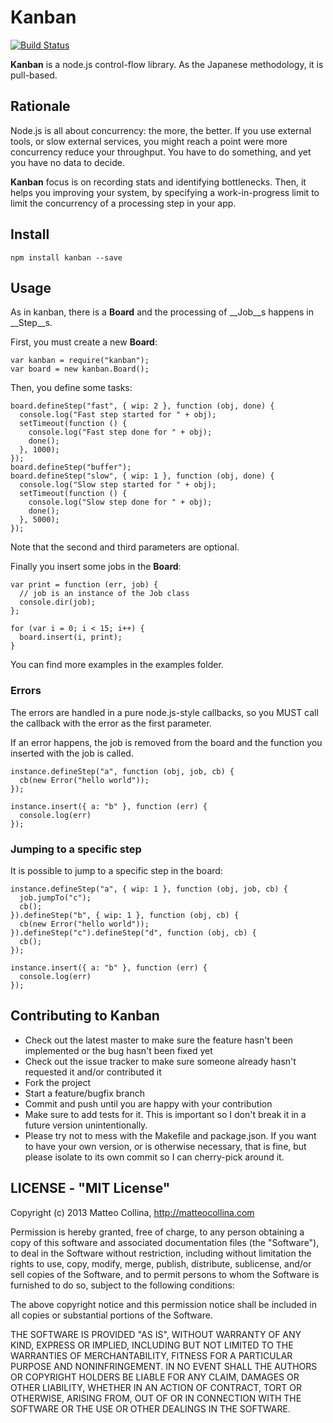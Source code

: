 Kanban
===========

[![Build
Status](https://travis-ci.org/mcollina/kanban.png)](https://travis-ci.org/mcollina/kanban)

__Kanban__ is a node.js control-flow library.
As the Japanese methodology, it is pull-based. 

## Rationale

Node.js is all about concurrency: the more, the better.
If you use external tools, or slow external services,
you might reach a point were more concurrency reduce
your throughput.
You have to do something, and yet you have no data
to decide.

__Kanban__ focus is on recording stats and identifying bottlenecks.
Then, it helps you improving your system, by specifying 
a work-in-progress limit to limit the concurrency
of a processing step in your app.

## Install

```
npm install kanban --save
```

## Usage

As in kanban, there is a __Board__ and the processing of __Job__s
happens in __Step__s.

First, you must create a new __Board__:

```
var kanban = require("kanban");
var board = new kanban.Board();
```

Then, you define some tasks:

```
board.defineStep("fast", { wip: 2 }, function (obj, done) {
  console.log("Fast step started for " + obj);
  setTimeout(function () {
    console.log("Fast step done for " + obj);
    done();
  }, 1000);
});
board.defineStep("buffer");
board.defineStep("slow", { wip: 1 }, function (obj, done) {
  console.log("Slow step started for " + obj);
  setTimeout(function () {
    console.log("Slow step done for " + obj);
    done();
  }, 5000);
});
```

Note that the second and third parameters are optional.

Finally you insert some jobs in the __Board__:
```
var print = function (err, job) {
  // job is an instance of the Job class
  console.dir(job); 
};

for (var i = 0; i < 15; i++) {
  board.insert(i, print);
}
```

You can find more examples in the examples folder.

### Errors

The errors are handled in a pure node.js-style callbacks,
so you MUST call the callback with the error as the
first parameter.

If an error happens, the job is removed from the board
and the function you inserted with the job is called.

```
instance.defineStep("a", function (obj, job, cb) {
  cb(new Error("hello world"));
});

instance.insert({ a: "b" }, function (err) {
  console.log(err)
});
```

### Jumping to a specific step

It is possible to jump to a specific step in the board:

```
instance.defineStep("a", { wip: 1 }, function (obj, job, cb) {
  job.jumpTo("c");
  cb();
}).defineStep("b", { wip: 1 }, function (obj, cb) {
  cb(new Error("hello world"));
}).defineStep("c").defineStep("d", function (obj, cb) {
  cb();
});

instance.insert({ a: "b" }, function (err) {
  console.log(err)
});
```

## Contributing to Kanban

* Check out the latest master to make sure the feature hasn't been
  implemented or the bug hasn't been fixed yet
* Check out the issue tracker to make sure someone already hasn't
  requested it and/or contributed it
* Fork the project
* Start a feature/bugfix branch
* Commit and push until you are happy with your contribution
* Make sure to add tests for it. This is important so I don't break it
  in a future version unintentionally.
* Please try not to mess with the Makefile and package.json. If you
  want to have your own version, or is otherwise necessary, that is
  fine, but please isolate to its own commit so I can cherry-pick around
  it.

## LICENSE - "MIT License"

Copyright (c) 2013 Matteo Collina, http://matteocollina.com

Permission is hereby granted, free of charge, to any person
obtaining a copy of this software and associated documentation
files (the "Software"), to deal in the Software without
restriction, including without limitation the rights to use,
copy, modify, merge, publish, distribute, sublicense, and/or sell
copies of the Software, and to permit persons to whom the
Software is furnished to do so, subject to the following
conditions:

The above copyright notice and this permission notice shall be
included in all copies or substantial portions of the Software.

THE SOFTWARE IS PROVIDED "AS IS", WITHOUT WARRANTY OF ANY KIND,
EXPRESS OR IMPLIED, INCLUDING BUT NOT LIMITED TO THE WARRANTIES
OF MERCHANTABILITY, FITNESS FOR A PARTICULAR PURPOSE AND
NONINFRINGEMENT. IN NO EVENT SHALL THE AUTHORS OR COPYRIGHT
HOLDERS BE LIABLE FOR ANY CLAIM, DAMAGES OR OTHER LIABILITY,
WHETHER IN AN ACTION OF CONTRACT, TORT OR OTHERWISE, ARISING
FROM, OUT OF OR IN CONNECTION WITH THE SOFTWARE OR THE USE OR
OTHER DEALINGS IN THE SOFTWARE.
